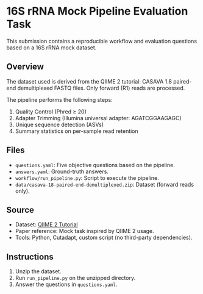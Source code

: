 # 16S rRNA Mock Pipeline Evaluation Task

This submission contains a reproducible workflow and evaluation questions based on a 16S rRNA mock dataset.

## Overview

The dataset used is derived from the QIIME 2 tutorial: CASAVA 1.8 paired-end demultiplexed FASTQ files. Only forward (R1) reads are processed.

The pipeline performs the following steps:

1. Quality Control (Phred ≥ 20)
2. Adapter Trimming (Illumina universal adapter: AGATCGGAAGAGC)
3. Unique sequence detection (ASVs)
4. Summary statistics on per-sample read retention

## Files

- `questions.yaml`: Five objective questions based on the pipeline.
- `answers.yaml`: Ground-truth answers.
- `workflow/run_pipeline.py`: Script to execute the pipeline.
- `data/casava-18-paired-end-demultiplexed.zip`: Dataset (forward reads only).

## Source

- Dataset: [QIIME 2 Tutorial](https://data.qiime2.org/2022.2/tutorials/importing/casava-18-paired-end-demultiplexed.zip)
- Paper reference: Mock task inspired by QIIME 2 usage.
- Tools: Python, Cutadapt, custom script (no third-party dependencies).

## Instructions

1. Unzip the dataset.
2. Run `run_pipeline.py` on the unzipped directory.
3. Answer the questions in `questions.yaml`.
